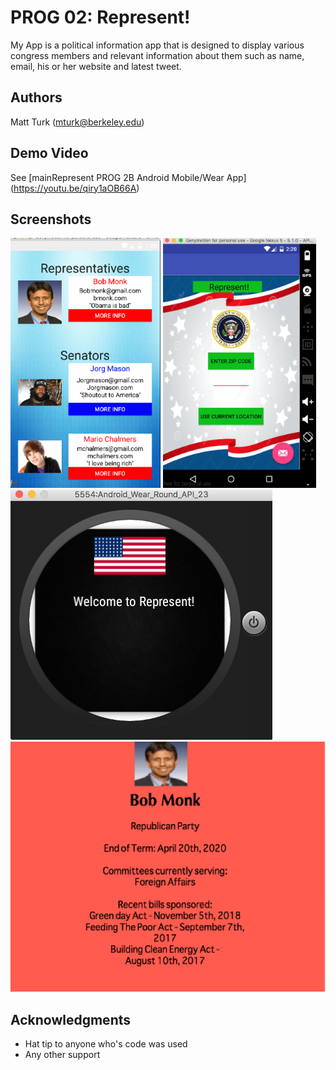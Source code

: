 # PROG 02: Represent!

My App is a political information app that is designed to display various congress members and relevant information about them such as name, email, his or her website and latest tweet. 

## Authors

Matt Turk ([mturk@berkeley.edu](mailto:your_email@berkeley.edu))

## Demo Video

See [mainRepresent PROG 2B Android Mobile/Wear App] (https://youtu.be/qiry1aOB66A)

## Screenshots

<img src="screenshots/Screenshot 2016-03-04 23.20.47.png" height="400" alt="Screenshot"/>
<img src="screenshots/Screenshot 2016-03-04 23.20.35.png" height="400" alt="Screenshot"/>
<img src="screenshots/Screenshot 2016-03-04 23.20.24.png" height="400" alt="Screenshot"/>
<img src="screenshots/Screenshot 2016-03-04 23.21.07.png" height="400" alt="Screenshot"/>

## Acknowledgments

* Hat tip to anyone who's code was used
* Any other support
